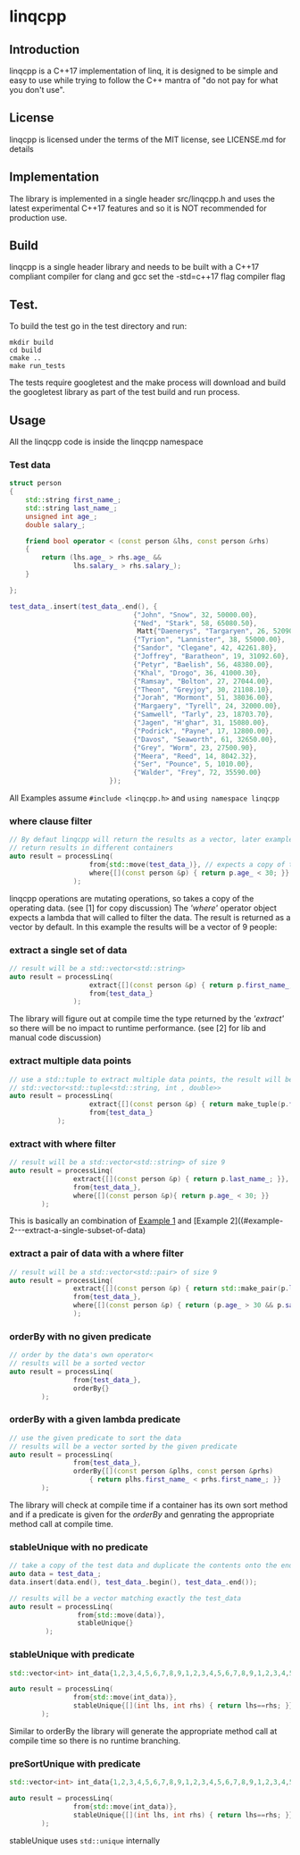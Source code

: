 # linqcpp

## Introduction
linqcpp is a C++17 implementation of linq, it is designed to be simple and easy to use while trying to follow the C++ mantra of "do not pay for what you don't use".

## License
linqcpp is licensed under the terms of the MIT license, see LICENSE.md for details

## Implementation
The library is implemented in a single header src/linqcpp.h and uses the latest experimental C++17 features and so it is NOT recommended for production use.

## Build
linqcpp is a single header library and needs to be built with a C++17 compliant compiler for clang and gcc set the -std=c++17 flag compiler flag

## Test.
To build the test go in the test directory and run:

```
mkdir build
cd build
cmake ..
make run_tests
```
The tests require googletest and the make process will download and build the googletest library as part of the test build and run process.

## Usage
All the linqcpp code is inside the linqcpp namespace

### Test data
```cpp
struct person
{
    std::string first_name_;
    std::string last_name_;
    unsigned int age_;
    double salary_;

    friend bool operator < (const person &lhs, const person &rhs)
    {
        return (lhs.age_ > rhs.age_ &&
                lhs.salary_ > rhs.salary_);
    }

};

test_data_.insert(test_data_.end(), {
                               {"John", "Snow", 32, 50000.00},
                               {"Ned", "Stark", 58, 65080.50},
                                Matt{"Daenerys", "Targaryen", 26, 52090.90},
                               {"Tyrion", "Lannister", 38, 55000.00},
                               {"Sandor", "Clegane", 42, 42261.80},
                               {"Joffrey", "Baratheon", 19, 31092.60},
                               {"Petyr", "Baelish", 56, 48380.00},
                               {"Khal", "Drogo", 36, 41000.30},
                               {"Ramsay", "Bolton", 27, 27044.00},
                               {"Theon", "Greyjoy", 30, 21108.10},
                               {"Jorah", "Mormont", 51, 38036.00},
                               {"Margaery", "Tyrell", 24, 32000.00},
                               {"Samwell", "Tarly", 23, 18703.70},
                               {"Jagen", "H'ghar", 31, 15080.00},
                               {"Podrick", "Payne", 17, 12800.00},
                               {"Davos", "Seaworth", 61, 32650.00},
                               {"Grey", "Worm", 23, 27500.90},
                               {"Meera", "Reed", 14, 8042.32},
                               {"Ser", "Pounce", 5, 1010.00},
                               {"Walder", "Frey", 72, 35590.00}
                         });
```
All Examples assume ```#include <linqcpp.h>``` and ```using namespace linqcpp```

### where clause filter
```cpp
// By defaut linqcpp will return the results as a vector, later examples will show how to
// return results in different containers
auto result = processLinq(
                    from{std::move(test_data_)}, // expects a copy of the data
                    where{[](const person &p) { return p.age_ < 30; }}
                );
```
linqcpp operations are mutating operations, so takes a copy of the operating data. (see [1] for copy discussion)
The *'where'* operator object expects a lambda that will called to filter the data.
The result is returned as a vector by default. In this example the results will
be a vector of 9 people:

### extract a single set of data
```cpp
// result will be a std::vector<std::string>
auto result = processLinq(
                    extract{[](const person &p) { return p.first_name_; }},
                    from{test_data_}
                );

```
The library will figure out at compile time the type returned by the *'extract'* so
there will be no impact to runtime performance. (see [2] for lib and manual code
discussion)

### extract multiple data points
```cpp
// use a std::tuple to extract multiple data points, the result will be
// std::vector<std::tuple<std::string, int , double>>
auto result = processLinq(
                    extract{[](const person &p) { return make_tuple(p.first_name_, p.age_, p.salary_); }},
                    from{test_data_}
            );


```

### extract with where filter
```cpp
// result will be a std::vector<std::string> of size 9
auto result = processLinq(
                extract{[](const person &p) { return p.last_name_; }},
                from{test_data_},
                where{[](const person &p){ return p.age_ < 30; }}
        );

```
This is basically an combination of [Example 1](#example-1---where-clause-filter) and [Example 2]((#example-2---extract-a-single-subset-of-data)

### extract a pair of data with a where filter
```cpp
// result will be a std::vector<std::pair> of size 9
auto result = processLinq(
                extract{[](const person &p) { return std::make_pair(p.last_name_, p.salary_); }},
                from{test_data_},
                where{[](const person &p) { return (p.age_ > 30 && p.salary_ > 30000.00); }}
                );
```

### orderBy with no given predicate
```cpp
// order by the data's own operator<
// results will be a sorted vector
auto result = processLinq(
                from{test_data_},
                orderBy{}
        );
```

### orderBy with a given lambda predicate
```cpp
// use the given predicate to sort the data
// results will be a vector sorted by the given predicate
auto result = processLinq(
                from{test_data_},
                orderBy{[](const person &plhs, const person &prhs) 
                    { return plhs.first_name_ < prhs.first_name_; }}
        );
```
The library will check at compile time if a container has its own sort method
and if a predicate is given for the *orderBy* and genrating the appropriate
method call at compile time.

### stableUnique with no predicate
```cpp
// take a copy of the test data and duplicate the contents onto the end
auto data = test_data_;
data.insert(data.end(), test_data_.begin(), test_data_.end());

// results will be a vector matching exactly the test_data
auto result = processLinq(
                 from{std::move(data)},
                 stableUnique{}
         );
```

### stableUnique with predicate
```cpp
std::vector<int> int_data{1,2,3,4,5,6,7,8,9,1,2,3,4,5,6,7,8,9,1,2,3,4,5,6,7,8,9};

auto result = processLinq(
                from{std::move(int_data)},
                stableUnique{[](int lhs, int rhs) { return lhs==rhs; }}
        );

```
Similar to orderBy the library will generate the appropriate method call at
compile time so there is no runtime branching.

### preSortUnique with predicate

```cpp
std::vector<int> int_data{1,2,3,4,5,6,7,8,9,1,2,3,4,5,6,7,8,9,1,2,3,4,5,6,7,8,9};

auto result = processLinq(
                from{std::move(int_data)},
                stableUnique{[](int lhs, int rhs) { return lhs==rhs; }}
        );

```
stableUnique uses ```std::unique``` internally 
